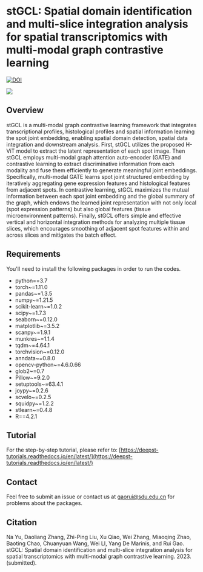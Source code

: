 # stGCL: Spatial domain identification and multi-slice integration analysis for spatial transcriptomics with multi-modal graph contrastive learning
[![DOI](https://zenodo.org/badge/DOI/10.5281/zenodo.8137326.svg)](https://doi.org/10.5281/zenodo.8137326)


![](https://github.com/RuiGaolab/stGCL/blob/main/stGCL_Overview.png)


## Overview
stGCL is a multi-modal graph contrastive learning framework that integrates transcriptional profiles, histological profiles and spatial information learning the spot joint embedding, enabling spatial domain detection, spatial data integration and downstream analysis. First, stGCL utilizes the proposed H-ViT model to extract the latent representation of each spot image. Then stGCL employs multi-modal graph attention auto-encoder (GATE) and contrastive learning to extract discriminative information from each modality and fuse them efficiently to generate meaningful joint embeddings. Specifically, multi-modal GATE learns spot joint structured embedding by iteratively aggregating gene expression features and histological features from adjacent spots. In contrastive learning, stGCL maximizes the mutual information between each spot joint embedding and the global summary of the graph, which endows the learned joint representation with not only local (spot expression patterns) but also global features (tissue microenvironment patterns). Finally, stGCL offers simple and effective vertical and horizontal integration methods for analyzing multiple tissue slices, which encourages smoothing of adjacent spot features within and across slices and mitigates the batch effect.

## Requirements
You'll need to install the following packages in order to run the codes.
* python==3.7
* torch~=1.11.0
* pandas~=1.3.5
* numpy~=1.21.5
* scikit-learn~=1.0.2
* scipy~=1.7.3
* seaborn~=0.12.0
* matplotlib~=3.5.2
* scanpy~=1.9.1
* munkres~=1.1.4
* tqdm~=4.64.1
* torchvision~=0.12.0
* anndata~=0.8.0
* opencv-python~=4.6.0.66
* glob2~=0.7
* Pillow~=9.2.0
* setuptools~=63.4.1
* joypy~=0.2.6
* scvelo~=0.2.5
* squidpy~=1.2.2
* stlearn~=0.4.8
* R==4.2.1

## Tutorial
For the step-by-step tutorial, please refer to:
[https://deepst-tutorials.readthedocs.io/en/latest/](https://deepst-tutorials.readthedocs.io/en/latest/)

## Contact
Feel free to submit an issue or contact us at gaorui@sdu.edu.cn for problems about the packages.

## Citation
Na Yu, Daoliang Zhang, Zhi-Ping Liu, Xu Qiao, Wei Zhang, Miaoqing Zhao, Baoting Chao, Chuanyuan Wang, Wei LI, Yang De Marinis, and Rui Gao. stGCL: Spatial domain identification and multi-slice integration analysis for spatial transcriptomics with multi-modal graph contrastive learning. 2023. (submitted).
